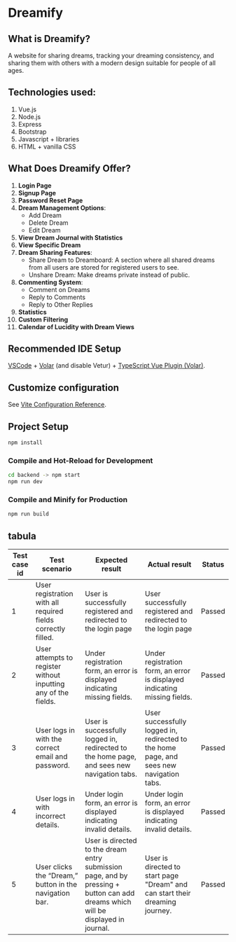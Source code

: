 # Dreamify
## What is Dreamify?
A website for sharing dreams, tracking your dreaming consistency, and sharing them with others with a modern design suitable for people of all ages.
## Technologies used:
1. Vue.js
2. Node.js
3. Express
4. Bootstrap
5. Javascript + libraries
6. HTML + vanilla CSS
## What Does Dreamify Offer?
1. **Login Page**
2. **Signup Page**
3. **Password Reset Page**
4. **Dream Management Options**:
   - Add Dream
   - Delete Dream
   - Edit Dream
5. **View Dream Journal with Statistics**
6. **View Specific Dream**
7. **Dream Sharing Features**:
   - Share Dream to Dreamboard: A section where all shared dreams from all users are stored for registered users to see.
   - Unshare Dream: Make dreams private instead of public.
8. **Commenting System**:
   - Comment on Dreams
   - Reply to Comments
   - Reply to Other Replies
9. **Statistics**
10. **Custom Filtering**
11. **Calendar of Lucidity with Dream Views**





## Recommended IDE Setup

[VSCode](https://code.visualstudio.com/) + [Volar](https://marketplace.visualstudio.com/items?itemName=Vue.volar) (and disable Vetur) + [TypeScript Vue Plugin (Volar)](https://marketplace.visualstudio.com/items?itemName=Vue.vscode-typescript-vue-plugin).

## Customize configuration

See [Vite Configuration Reference](https://vitejs.dev/config/).

## Project Setup

```sh
npm install
```

### Compile and Hot-Reload for Development

```sh
cd backend -> npm start
npm run dev
```

### Compile and Minify for Production

```sh
npm run build
```

## tabula
| Test case id | Test scenario                                                 | Expected result                                                                                  | Actual result                                                                                  | Status |
|--------------|---------------------------------------------------------------|--------------------------------------------------------------------------------------------------|------------------------------------------------------------------------------------------------|--------|
| 1            | User registration with all required fields correctly filled. | User is successfully registered and redirected to the login page                                | User successfully registered and redirected to the login page                                | Passed |
| 2            | User attempts to register without inputting any of the fields.| Under registration form, an error is displayed indicating missing fields.                        | Under registration form, an error is displayed indicating missing fields.                      | Passed |
| 3            | User logs in with the correct email and password.             | User is successfully logged in, redirected to the home page, and sees new navigation tabs.       | User successfully logged in, redirected to the home page, and sees new navigation tabs.         | Passed |
| 4            | User logs in with incorrect details.                          | Under login form, an error is displayed indicating invalid details.                               | Under login form, an error is displayed indicating invalid details.                             | Passed |
| 5            | User clicks the “Dream,” button in the navigation bar.       | User is directed to the dream entry submission page, and by pressing + button can add dreams which will be displayed in journal.                       | User is directed to start page "Dream" and can start their dreaming journey.                      | Passed |

